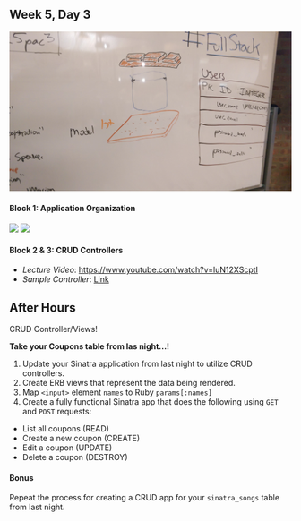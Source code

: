 ## Week 5, Day 3

![Smores](smores.jpg)

#### Block 1: Application Organization

<img src='http://ga-chicago.github.io/resources/05_sql/mvc.JPG'>

<img src='http://ga-chicago.github.io/resources/05_sql/mvc_structure.JPG'>


#### Block 2 & 3: CRUD Controllers

* *Lecture Video*: https://www.youtube.com/watch?v=luN12XScptI
* *Sample Controller*: <a href='https://github.com/ga-students/WDI_Chi_Darth_Vader/blob/master/05_full_stack_sinatra/ruby_crud_controller.md'>Link</a>




## After Hours

CRUD Controller/Views!

**Take your Coupons table from las night...!**

1. Update your Sinatra application from last night to utilize CRUD controllers.
2. Create ERB views that represent the data being rendered.
3. Map `<input>` element `names` to Ruby `params[:names]`
4. Create a fully functional Sinatra app that does the following using `GET` and `POST` requests:
  * List all coupons (READ)
  * Create a new coupon (CREATE)
  * Edit a coupon (UPDATE)
  * Delete a coupon (DESTROY)


#### Bonus

Repeat the process for creating a CRUD app for your `sinatra_songs` table from last night.
